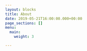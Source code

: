 ```yaml
---
layout: blocks
title: About
date: 2019-05-21T16:00:00.000+00:00
page_sections: []
menu:
  main:
    weight: 3

---
```

